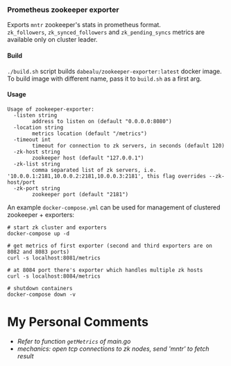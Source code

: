 ### Prometheus zookeeper exporter
Exports `mntr` zookeeper's stats in prometheus format.  
`zk_followers`, `zk_synced_followers` and `zk_pending_syncs` metrics are available only on cluster leader.  

#### Build
`./build.sh` script builds `dabealu/zookeeper-exporter:latest` docker image.  
To build image with different name, pass it to `build.sh` as a first arg.  

#### Usage
```
Usage of zookeeper-exporter:
  -listen string
        address to listen on (default "0.0.0.0:8080")
  -location string
        metrics location (default "/metrics")
  -timeout int
        timeout for connection to zk servers, in seconds (default 120)
  -zk-host string
        zookeeper host (default "127.0.0.1")
  -zk-list string
        comma separated list of zk servers, i.e. '10.0.0.1:2181,10.0.0.2:2181,10.0.0.3:2181', this flag overrides --zk-host/port
  -zk-port string
        zookeeper port (default "2181")
```

An example `docker-compose.yml` can be used for management of clustered zookeeper + exporters:
```
# start zk cluster and exporters
docker-compose up -d

# get metrics of first exporter (second and third exporters are on 8082 and 8083 ports)
curl -s localhost:8081/metrics

# at 8084 port there's exporter which handles multiple zk hosts
curl -s localhost:8084/metrics

# shutdown containers
docker-compose down -v
```

# My Personal Comments

- *Refer to function `getMetrics` of main.go*
- *mechanics: open tcp connections to zk nodes, send 'mntr' to fetch result*